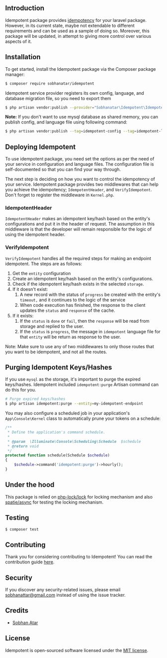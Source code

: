## Introduction

Idempotent package provides [idempotency](https://restfulapi.net/idempotent-rest-apis/) for your laravel package.
However, in its current state, maybe not extendable to different requirements and can be used as a sample of doing so.
Moreover, this package will be updated, in attempt to giving more control over various aspects of it.

## Installation

To get started, install the Idempotent package via the Composer package manager:

```bash
$ composer require sobhanatar/idempotent
```

Idempotent service provider registers its own config, language, and database migration file, so you need to export them

```bash
$ php artisan vendor:publish --provider="Sobhanatar\Idempotent\IdempotentServiceProvider"
```

**Note:** If you don't want to use mysql database as shared memory, you can publish config, and language file using
following command:

```bash
$ php artisan vendor:publish --tag=idempotent-config --tag=idempotent-language
```

## Deploying Idempotent

To use idempotent package, you need set the options as per the need of your service in configuration and language files.
The configuration file is self-documented so that you can find your way through.

The next step is deciding on how you want to control the idempotency of your service. Idempotent package provides two
middlewares that can help you achieve the idempotency; `IdempotentHeader`, and `VerifyIdempotent`. Don't forget to
register the middleware in `Kernel.php`.

### IdempotentHeader

`IdempotentHeader` makes an idempotent key/hash based on the entity's configurations and put it in the header of
request. The assumption in this middleware is that the developer will remain responsible for the logic of using the
idempotent header.

### VerifyIdempotent

`VerifyIdempotent` handles all the required steps for making an endpoint idempotent. The steps are as follows:

1. Get the `entity` configuration
2. Create an idempotent key/hash based on the entity's configurations.
3. Check if the idempotent key/hash exists in the selected `storage`.
4. If it doesn't exist:
    1. A new record with the status of `progress` be created with the entity's `timeout,` and it continues to the logic
       of the service
    2. When code execution has finished, the response to the client updates the `status` and `response` of the cache.
5. If it exists:
    1. If the `status` is `done` or `fail`, then the `response` will be read from storage and replied to the user.
    2. If the `status` is `progress`, the message in `idempotent` language file for that `entity` will be return as
       response to the user.

Note: Make sure to use any of two middlewares to only those routes that you want to be idempotent, and not all the
routes.

## Purging Idempotent Keys/Hashes

If you use `mysql` as the storage, it's important to purge the expired keys/hashes. Idempotent included
`idempotent:purge` Artisan command can do this for you.

```bash
# Purge expired keys/hashes
$ php artisan idempotent:purge --entity=my-idempotent-endpoint
```

You may also configure a scheduled job in your application's `App\Console\Kernel` class to automatically prune your
tokens on a schedule:

```php
/**
 * Define the application's command schedule.
 *
 * @param  \Illuminate\Console\Scheduling\Schedule  $schedule
 * @return void
 */
protected function schedule(Schedule $schedule)
{
    $schedule->command('idempotent:purge')->hourly();
}

```

## Under the hood

This package is relied on [php-lock/lock](https://github.com/php-lock/lock) for locking mechanism and
also [spatie/async](https://github.com/spatie/async) for testing the locking mechanism.

## Testing

```bash
$ composer test
```

## Contributing

Thank you for considering contributing to Idempotent! You can read the contribution guide [here](CONTRIBUTING.md).

## Security

If you discover any security-related issues, please email sobhanattar@gmail.com instead of using the issue tracker.

## Credits

- [Sobhan Atar](https://github.com/sobhanatar)

## License

Idempotent is open-sourced software licensed under the [MIT license](LICENSE.md).
